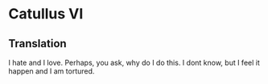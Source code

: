 # Catullus VI

## Translation

I hate and I love. Perhaps, you ask, why do I do this. I dont know, but I feel it happen and I am tortured.
